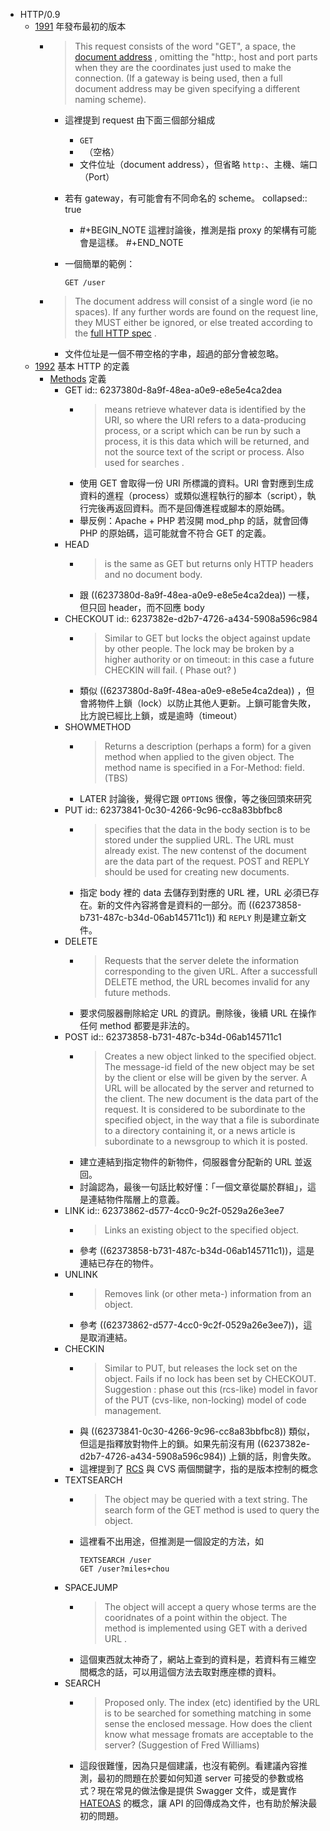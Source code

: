 - HTTP/0.9
	- [1991](https://www.w3.org/Protocols/HTTP/AsImplemented.html) 年發布最初的版本
		- > This request consists of the word "GET", a space, the [document address](https://www.w3.org/Addressing/BNF.html#1) , omitting the "http:, host and port parts when they are the coordinates just used to make the connection. (If a gateway is being used, then a full document address may be given specifying a different naming scheme).
			- 這裡提到 request 由下面三個部分組成
				- `GET`
				- ` `（空格）
				- 文件位址（document address），但省略 `http:`、主機、端口（Port）
			- 若有 gateway，有可能會有不同命名的 scheme。
			  collapsed:: true
				- #+BEGIN_NOTE
				  這裡討論後，推測是指 proxy 的架構有可能會是這樣。
				  #+END_NOTE
			- 一個簡單的範例：
			  
			  ```
			  GET /user
			  ```
		- > The document address will consist of a single word (ie no spaces). If any further words are found on the request line, they MUST either be ignored, or else treated according to the [full HTTP spec](https://www.w3.org/Protocols/HTTP/HTTP2.html) .
			- 文件位址是一個不帶空格的字串，超過的部分會被忽略。
	- [1992](https://www.w3.org/Protocols/HTTP/HTTP2.html) 基本 HTTP 的定義
		- [Methods](https://www.w3.org/Protocols/HTTP/Methods.html) 定義
			- GET
			  id:: 6237380d-8a9f-48ea-a0e9-e8e5e4ca2dea
				- > means retrieve whatever data is identified by the URI, so where the URI refers to a data-producing process, or a script which can be run by such a process, it is this data which will be returned, and not the source text of the script or process. Also used for searches .
				- 使用 GET 會取得一份 URI 所標識的資料。URI 會對應到生成資料的進程（process）或類似進程執行的腳本（script），執行完後再返回資料。而不是回傳進程或腳本的原始碼。
				- 舉反例：Apache + PHP 若沒開 mod_php 的話，就會回傳 PHP 的原始碼，這可能就會不符合 GET 的定義。
			- HEAD
				- > is the same as GET but returns only HTTP headers and no document body.
				- 跟 ((6237380d-8a9f-48ea-a0e9-e8e5e4ca2dea)) 一樣，但只回 header，而不回應 body
			- CHECKOUT
			  id:: 6237382e-d2b7-4726-a434-5908a596c984
				- > Similar to GET but locks the object against update by other people. The lock may be broken by a higher authority or on timeout: in this case a future CHECKIN will fail. ( Phase out? )
				- 類似 ((6237380d-8a9f-48ea-a0e9-e8e5e4ca2dea)) ，但會將物件上鎖（lock）以防止其他人更新。上鎖可能會失敗，比方說已經比上鎖，或是逾時（timeout）
			- SHOWMETHOD
				- > Returns a description (perhaps a form) for a given method when applied to the given object. The method name is specified in a For-Method: field. (TBS)
				- LATER 討論後，覺得它跟 `OPTIONS` 很像，等之後回頭來研究
			- PUT
			  id:: 62373841-0c30-4266-9c96-cc8a83bbfbc8
				- > specifies that the data in the body section is to be stored under the supplied URL. The URL must already exist. The new contenst of the document are the data part of the request. POST and REPLY should be used for creating new documents.
				- 指定 body 裡的 data 去儲存到對應的 URL 裡，URL 必須已存在。新的文件內容將會是資料的一部分。而 ((62373858-b731-487c-b34d-06ab145711c1)) 和 `REPLY` 則是建立新文件。
			- DELETE
				- > Requests that the server delete the information corresponding to the given URL. After a successfull DELETE method, the URL becomes invalid for any future methods.
				- 要求伺服器刪除給定 URL 的資訊。刪除後，後續 URL 在操作任何 method 都要是非法的。
			- POST
			  id:: 62373858-b731-487c-b34d-06ab145711c1
				- > Creates a new object linked to the specified object. The message-id field of the new object may be set by the client or else will be given by the server. A URL will be allocated by the server and returned to the client. The new document is the data part of the request. It is considered to be subordinate to the specified object, in the way that a file is subordinate to a directory containing it, or a news article is subordinate to a newsgroup to which it is posted.
				- 建立連結到指定物件的新物件，伺服器會分配新的 URL 並返回。
				- 討論認為，最後一句話比較好懂：「一個文章從屬於群組」，這是連結物件階層上的意義。
			- LINK
			  id:: 62373862-d577-4cc0-9c2f-0529a26e3ee7
				- > Links an existing object to the specified object.
				- 參考 ((62373858-b731-487c-b34d-06ab145711c1))，這是連結已存在的物件。
			- UNLINK
				- > Removes link (or other meta-) information from an object.
				- 參考 ((62373862-d577-4cc0-9c2f-0529a26e3ee7))，這是取消連結。
			- CHECKIN
				- > Similar to PUT, but releases the lock set on the object. Fails if no lock has been set by CHECKOUT. Suggestion : phase out this (rcs-like) model in favor of the PUT (cvs-like, non-locking) model of code management.
				- 與 ((62373841-0c30-4266-9c96-cc8a83bbfbc8)) 類似，但這是指釋放對物件上的鎖。如果先前沒有用 ((6237382e-d2b7-4726-a434-5908a596c984)) 上鎖的話，則會失敗。
				- 這裡提到了 [RCS](https://dywang.csie.cyut.edu.tw/dywang/linuxProgram/node117.html) 與 CVS 兩個關鍵字，指的是版本控制的概念
			- TEXTSEARCH
				- > The object may be queried with a text string. The search form of the GET method is used to query the object.
				- 這裡看不出用途，但推測是一個設定的方法，如
				  
				  ```
				  TEXTSEARCH /user
				  GET /user?miles+chou
				  ```
			- SPACEJUMP
				- > The object will accept a query whose terms are the cooridnates of a point within the object. The method is implemented using GET with a derived URL .
				- 這個東西就太神奇了，網站上查到的資料是，若資料有三維空間概念的話，可以用這個方法去取對應座標的資料。
			- SEARCH
				- > Proposed only. The index (etc) identified by the URL is to be searched for something matching in some sense the enclosed message. How does the client know what message fromats are acceptable to the server? (Suggestion of Fred Williams)
				- 這段很難懂，因為只是個建議，也沒有範例。看建議內容推測，最初的問題在於要如何知道 server 可接受的參數或格式？現在常見的做法像是提供 Swagger 文件，或是實作 [HATEOAS](https://openhome.cc/Gossip/Spring/HATEOAS.html) 的概念，讓 API 的回傳成為文件，也有助於解決最初的問題。